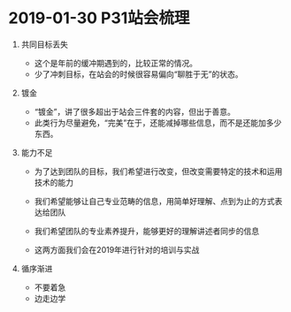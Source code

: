 # 2019-01-30 P31站会梳理



1. 共同目标丢失 

   * 这个是年前的缓冲期遇到的，比较正常的情况。
   * 少了冲刺目标，在站会的时候很容易偏向“聊胜于无”的状态。
2. 镀金
   * “镀金”，讲了很多超出于站会三件套的内容，但出于善意。
   * 此类行为尽量避免，“完美”在于，还能减掉哪些信息，而不是还能加多少东西。
3. 能力不足

   * 为了达到团队的目标，我们希望进行改变，但改变需要特定的技术和运用技术的能力

   * 我们希望能够让自己专业范畴的信息，用简单好理解、点到为止的方式表达给团队

   * 我们希望团队的专业素养提升，能够更好的理解讲述者同步的信息

   * 这两方面我们会在2019年进行针对的培训与实战
4. 循序渐进
   *  不要着急
   *  边走边学

